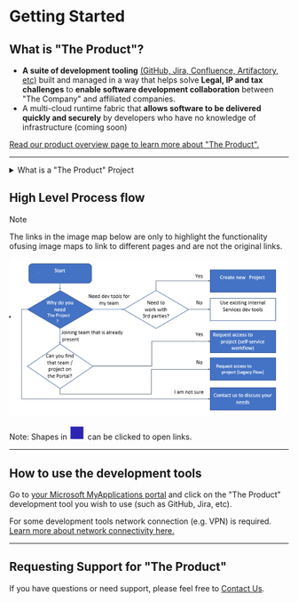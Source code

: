 # Getting Started

## What is "The Product"?

 * **A suite of development tooling** [(GitHub, Jira, Confluence, Artifactory, etc)](./list-of-tools.md) built and managed in a way that helps solve **Legal, IP and tax challenges** to **enable software development collaboration** between "The Company" and affiliated companies.
 *  A multi-cloud runtime fabric that **allows software to be delivered quickly and securely** by developers who have no knowledge of infrastructure (coming soon)

[Read our product overview page to learn more about "The Product".](./docs/about-the-product.md)

---
<details><summary> 
  What is a "The Product" Project
  </summary>
  </br>
  <p> "The Product" Project has a very specific meaning that is very likely to be different to how projects are defined in your team:</p>
  
<p> A "The Product" Project is a group of resources (e.g. Confluence spaces, GitHub organizations, Jira projects, Artifactory repos, etc) where access is controlled, usually to avoid IP contamination. </p>
  
<p> Therefore a single "The Product" Project usually contains many engineering projects. But it may be possible for a project to need strict controls over the IP of part of it, and therefore it is possible a single engineering project could be spread over multiple "The Product" Projects. </p>

</details>

## High Level Process flow

> [!NOTE]  
> The links in the image map below are only to highlight the functionality ofusing image maps to link to different pages and are not the original links.

 <img src="https://github.com/AjayPi/ajaypi.github.io/raw/main/docs/images/process-overall.PNG" usemap="#process" >

<map name="process">
    <area
    shape="rect"
    coords="43,12,177,50"
    href="https://www.google.com/" >
    <area
    shape="poly"
    coords="109,69,144,88,179,108,148,130,109,150,76,130,40,108,76,88"
    href="https://www.microsoft.com/en-in" >
    <area
    shape="rect"
    coords="438,24,580,70"
    href="" >
  <area
    shape="rect"
    coords="438,156,580,204"
    href="https://www.atlassian.com/software/jira" >
  <area
    shape="rect"
    coords="438,216,580,264"
    href="">
  <area
    shape="rect"
    coords="438,280,580,330"
    href="https://www.atlassian.com/software/confluence" >
</map>
  
  Note: Shapes in <img src="https://github.com/AjayPi/ajaypi.github.io/raw/main/docs/images/blue-square-image.png"> can be clicked to open links.


---

## How to use the development tools

Go to [your Microsoft MyApplications portal](https://myapps.microsoft.com/) and click on the "The Product" development tool you wish to use (such as GitHub, Jira, etc).

For some development tools network connection (e.g. VPN) is required. [Learn more about network connectivity here.](./vpn.md)


---

  
## Requesting Support for "The Product"

If you have questions or need support, please feel free to <a href="mailto: pillai.ajay.m@gmail.com">Contact Us</a>.
